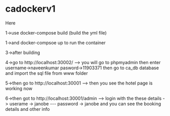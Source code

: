 # cadockerv1

Here 

1->use docker-compose build (build the yml file)

1->and docker-compsoe up to run the container

3->after building

4->go to http://localhost:30002/  --> you will go to phpmyadmin then enter username->naveenkumar pasword->11903371 then go to ca_db database and import the sql file from www folder

5->then go to http://localhost:30001 --> then you see the hotel page is working now

6->then got to http://localhost:30001/admin --> login with the these details -> userame -> janobe --- password -> janobe and you can see the booking details and other info

